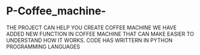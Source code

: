 # P-Coffee_machine-
THE PROJECT CAN HELP YOU CREATE COFFEE MACHINE  WE HAVE ADDED NEW FUNCTION IN COFFEE MACHINE THAT CAN MAKE EASIER TO UNDERSTAND HOW IT WORKS. CODE HAS WRITTERN IN PYTHON PROGRAMMING LANGUAGES
